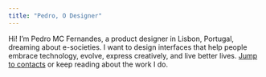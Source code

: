 ```yaml
---
title: "Pedro, O Designer"
---
```

Hi! I’m Pedro MC Fernandes, a product designer in Lisbon, Portugal, dreaming about e-societies. I want to design interfaces that help people embrace technology, evolve, express creatively, and live better lives. [Jump to contacts](#contact) or keep reading about the work I do.
